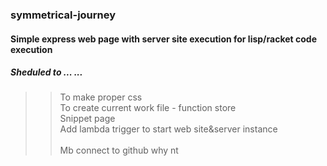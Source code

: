 ### symmetrical-journey  

#### Simple express web page with server site execution for lisp/racket code execution

##### Sheduled to ... ...
>>  To make proper css <br/>
>>  To create current work file - function store <br/>
>>  Snippet page <br/>
>>  Add lambda trigger to start web site&server instance <br/>    
>>  Mb connect to github why nt
